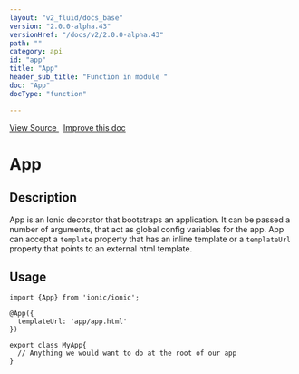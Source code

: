 ```yaml
---
layout: "v2_fluid/docs_base"
version: "2.0.0-alpha.43"
versionHref: "/docs/v2/2.0.0-alpha.43"
path: ""
category: api
id: "app"
title: "App"
header_sub_title: "Function in module "
doc: "App"
docType: "function"

---
```





<div class="improve-docs">
<a href='http://github.com/driftyco/ionic2/tree/master/ionic/config/decorators/app.ts#L4'>
View Source
</a>
&nbsp;
<a href='http://github.com/driftyco/ionic2/edit/master/ionic/config/decorators/app.ts#L4'>
Improve this doc
</a>
</div>





<h1 class="api-title">


App






</h1>






<!-- description -->
<h2>Description</h2>

<p>App is an Ionic decorator that bootstraps an application. It can be passed a number of arguments, that act as global config variables for the app.
App can accept a <code>template</code> property that has an inline template or a <code>templateUrl</code> property that points to an external html template.</p>

<!-- @usage tag -->

<h2>Usage</h2>

<pre><code class="lang-ts">import {App} from &#39;ionic/ionic&#39;;

@App({
  templateUrl: &#39;app/app.html&#39;
})

export class MyApp{
  // Anything we would want to do at the root of our app
}
</code></pre>




<!-- @property tags -->


<!-- methods on the class --><!-- related link --><!-- end content block -->


<!-- end body block -->

